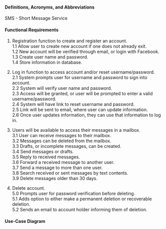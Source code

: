 #### **Definitions, Acronyms, and Abbreviations** <br/>
SMS - Short Message Service


#### **Functional Requirements** <br/>

1.	Registration function to create and register an account. <br/>
  1.1 Allow user to create new account if one does not already exit. <br/>
  1.2 New account will be verified through email, or login with Facebook. <br/>
  1.3 Create user name and password. <br/>
  1.4 Store information in database. <br/>

2.	Log in function to access account and/or reset username/password. <br/>
  2.1 System prompts user for username and password to sign into account. <br/>
  2.2 System will verify user name and password. <br/>
  2.3 Access will be granted, or user will be prompted to enter a valid username/password. <br/>
  2.4 System will have link to reset username and password. <br/>
  2.5 Link will be sent to email, where user can update information. <br/>
  2.6 Once user updates information, they can use that information to log in. <br/>

3. Users will be available to access their messages in a mailbox. <br/>
  3.1 User can receive messages to their mailbox. <br/>
  3.2 Messages can be deleted from the mailbox. <br/>
  3.3 Drafts, or incomplete messages, can be created. <br/>
  3.4 Send messages or drafts. <br/>
  3.5 Reply to received messages. <br/>
  3.6 Forward a received message to another user. <br/>
  3.7 Send a message to more than one user. <br/>
  3.8 Search received or sent messages by text contents. <br/>
  3.9 Delete messages older than 30 days. <br/>
  
5. Delete account. <br/>
5.0 Prompts user for password verification before deleting. <br/>
5.1 Adds option to either make a permanent deletion or recoverable deletion. <br/>
5.2 Sends an email to account holder informing them of deletion. <br/> 


  


#### **Use-Case Diagram** <br/>
